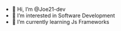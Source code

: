 - 👋 Hi, I’m @Joe21-dev
- 👀 I’m interested in Software Development 
- 🌱 I’m currently learning Js Frameworks 


<!---
Joe21-dev/Joe21-dev is a ✨ special ✨ repository because its `README.md` (this file) appears on your GitHub profile.
You can click the Preview link to take a look at your changes.
--->
